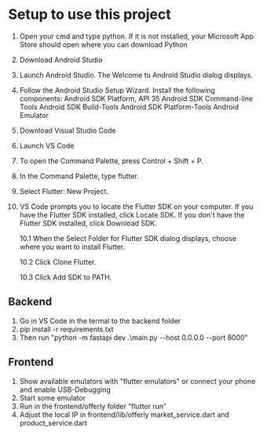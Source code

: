 # Setup to use this project

1. Open your cmd and type python. If it is not installed, your Microsoft App Store should open where you can download Python
2. Download Android Studio
3. Launch Android Studio. The Welcome to Android Studio dialog displays.
4. Follow the Android Studio Setup Wizard. Install the following components:
   Android SDK Platform, API 35
   Android SDK Command-line Tools
   Android SDK Build-Tools
   Android SDK Platform-Tools
   Android Emulator
5. Download Visual Studio Code
6. Launch VS Code
7. To open the Command Palette, press Control + Shift + P.
8. In the Command Palette, type flutter.
9. Select Flutter: New Project.
10. VS Code prompts you to locate the Flutter SDK on your computer.
    If you have the Flutter SDK installed, click Locate SDK.
    If you don't have the Flutter SDK installed, click Download SDK.

    10.1 When the Select Folder for Flutter SDK dialog displays, choose where you want to install Flutter.

    10.2 Click Clone Flutter.

    10.3 Click Add SDK to PATH.

## Backend 
1. Go in VS Code in the termal to the backend folder
2. pip install -r requirements.txt
3. Then run "python -m fastapi dev .\main.py --host 0.0.0.0 --port 8000"

## Frontend
1. Show available emulators with "flutter emulators" or connect your phone and enable USB-Debugging
2. Start some emulator
3. Run in the frontend/offerly folder "flutter run"
4. Adjust the local IP in frontend/lib/offerly market_service.dart and product_service.dart
